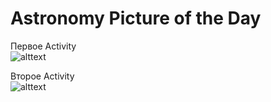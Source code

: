 # Astronomy Picture of the Day
Первое Activity<br/>
![alttext](https://www.culture.ru/storage/images/8699e5e625e7046a13f44425be83daa3/258e9c72c92f119834e58efa3bf6fdae.jpeg)

Второе Activity<br/>
![alttext](https://github.com/Kirill1995-x/APOD/tree/master/app/src/main/res/screenshots/APOD_2.png)

